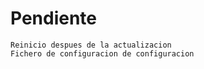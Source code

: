 # Pendiente
    Reinicio despues de la actualizacion
    Fichero de configuracion de configuracion    